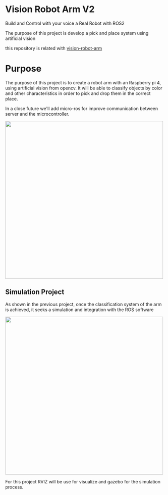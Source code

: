 # Vision Robot Arm V2
Build and Control with your voice a Real Robot with ROS2

The purpose of this project is develop a pick and place system using artificial vision

this repository is related with [vision-robot-arm](https://github.com/LIMUNQUE/vision-robot-arm)

# Purpose

The purpose of this project is to create a robot arm with an Raspberry pi 4, using artificial vision from opencv.
It will be able to classify objects by color and other characteristics in order to pick and drop them in the correct place.

In a close future we'll add micro-ros for improve communication between server and the microcontroller.

<picture> <img src="https://i.ibb.co/Zf3y1xT/structure.png" width = 500px></picture>

## Simulation Project
As shown in the previous project, once the classification system of the arm is achieved, it seeks a simulation and integration with the ROS software

<picture> <img src="https://i.ibb.co/Bnm67j7/Screenshot-2024-01-16-190937.png" width = 500px></picture>

For this project RVIZ will be use for visualize and gazebo for the simulation process.
